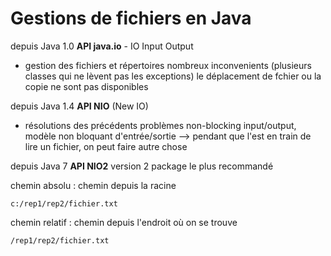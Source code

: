 # Gestions de fichiers en Java

depuis Java 1.0 **API java.io** - IO Input Output

- gestion des fichiers et répertoires
 nombreux inconvenients (plusieurs classes qui ne lèvent pas les exceptions)
 le déplacement de fchier ou la copie ne sont pas disponibles
 
 depuis Java 1.4 **API NIO** (New IO)
 - résolutions des précédents problèmes
   non-blocking input/output, modèle non bloquant d'entrée/sortie
   --> pendant que l'est en train de lire un fichier, on peut faire autre chose
   
depuis Java 7 **API NIO2** version 2
package le plus recommandé

chemin absolu : chemin depuis la racine

	c:/rep1/rep2/fichier.txt

chemin relatif : chemin depuis l'endroit où on se trouve

	/rep1/rep2/fichier.txt

	

